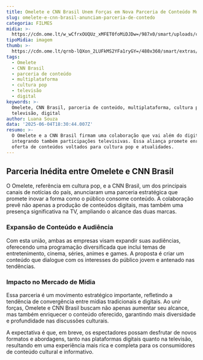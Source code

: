 ```yaml
---
title: Omelete e CNN Brasil Unem Forças em Nova Parceria de Conteúdo Multiplataforma
slug: omelete-e-cnn-brasil-anunciam-parceria-de-contedo
categoria: FILMES
midia: >-
  https://cdn.ome.lt/w_wCfrxOUQUz_xMFET0foMiDJDw=/987x0/smart/uploads/conteudo/fotos/cnn.png
tipoMidia: imagem
thumb: >-
  https://cdn.ome.lt/qrnb-lQXon_2LUFkMS2YFa1ryGY=/480x360/smart/extras/conteudos/cnn.png
tags:
  - Omelete
  - CNN Brasil
  - parceria de conteúdo
  - multiplataforma
  - cultura pop
  - televisão
  - digital
keywords: >-
  Omelete, CNN Brasil, parceria de conteúdo, multiplataforma, cultura pop,
  televisão, digital
author: Luana Souza
data: '2025-06-04T18:30:44.007Z'
resumo: >-
  O Omelete e a CNN Brasil firmam uma colaboração que vai além do digital,
  integrando também participações televisivas. Essa aliança promete enriquecer a
  oferta de conteúdos voltados para cultura pop e atualidades.
---
```


## Parceria Inédita entre Omelete e CNN Brasil

O Omelete, referência em cultura pop, e a CNN Brasil, um dos principais canais de notícias do país, anunciaram uma parceria estratégica que promete inovar a forma como o público consome conteúdo. A colaboração prevê não apenas a produção de conteúdos digitais, mas também uma presença significativa na TV, ampliando o alcance das duas marcas.

### Expansão de Conteúdo e Audiência

Com esta união, ambas as empresas visam expandir suas audiências, oferecendo uma programação diversificada que inclui temas de entretenimento, cinema, séries, animes e games. A proposta é criar um conteúdo que dialogue com os interesses do público jovem e antenado nas tendências.

### Impacto no Mercado de Mídia

Essa parceria é um movimento estratégico importante, refletindo a tendência de convergência entre mídias tradicionais e digitais. Ao unir forças, Omelete e CNN Brasil buscam não apenas aumentar seu alcance, mas também enriquecer o conteúdo oferecido, garantindo mais diversidade e profundidade nas discussões culturais.

A expectativa é que, em breve, os espectadores possam desfrutar de novos formatos e abordagens, tanto nas plataformas digitais quanto na televisão, resultando em uma experiência mais rica e completa para os consumidores de conteúdo cultural e informativo.
